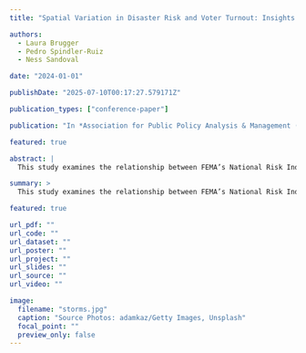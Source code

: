 ```yaml
---
title: "Spatial Variation in Disaster Risk and Voter Turnout: Insights from Los Angeles, Miami, and San Antonio"

authors:
  - Laura Brugger
  - Pedro Spindler-Ruiz
  - Ness Sandoval

date: "2024-01-01"

publishDate: "2025-07-10T00:17:27.579171Z"

publication_types: ["conference-paper"]

publication: "In *Association for Public Policy Analysis & Management (APPAM) Conference*"

featured: true

abstract: |
  This study examines the relationship between FEMA’s National Risk Index (NRI)—a composite measure of disaster risk—and voter turnout in the 2020 United States Presidential Election across Los Angeles, Miami, and San Antonio. While prior research focuses on individual hazards, this study leverages a multidimensional risk index to assess how expected loss, social vulnerability, and community resilience interact with civic engagement. Our findings reveal significant spatial heterogeneity: the association between disaster risk and voter turnout varies across cities and within urban areas, shaped by localized patterns of vulnerability and resilience. These results highlight the need for place-based analyses to understand how environmental risk influences democratic participation in complex urban landscapes. By demonstrating the uneven civic implications of composite risk, this study informs policies aimed at strengthening political engagement in hazard-prone communities.

summary: >
  This study examines the relationship between FEMA’s National Risk Index and voter turnout in the 2020 U.S. Presidential Election, revealing spatial heterogeneity across urban areas and implications for political engagement in disaster-prone communities.

featured: true

url_pdf: ""
url_code: ""
url_dataset: ""
url_poster: ""
url_project: ""
url_slides: ""
url_source: ""
url_video: ""

image:
  filename: "storms.jpg"
  caption: "Source Photos: adamkaz/Getty Images, Unsplash"
  focal_point: ""
  preview_only: false
---
```

